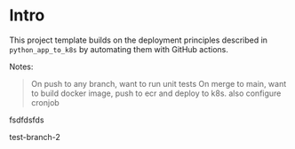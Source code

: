 # Intro

This project template builds on the deployment principles described in `python_app_to_k8s` by automating them with GitHub actions. 

Notes:

> On push to any branch, want to run unit tests
> On merge to main, want to build docker image, push to ecr and deploy to k8s. also configure cronjob

fsdfdsfds

test-branch-2